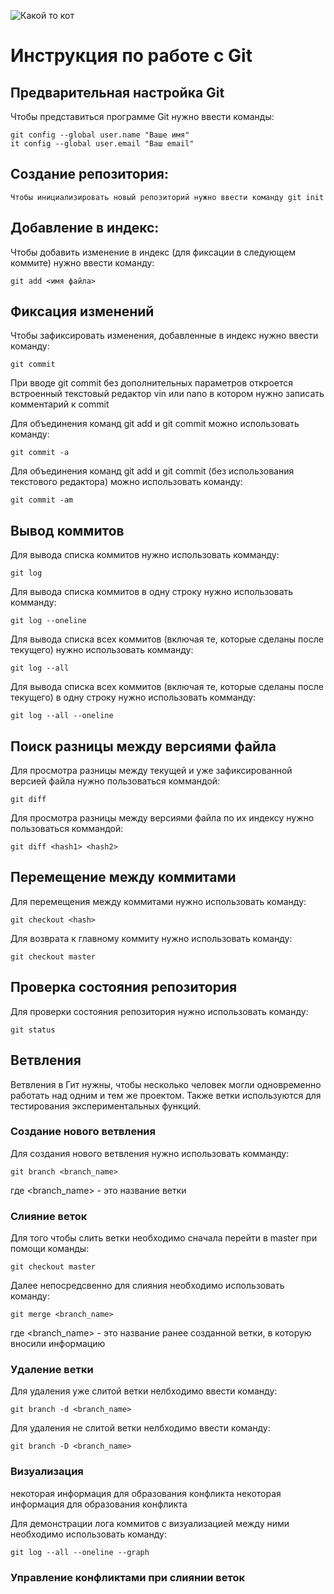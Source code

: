 ![Какой то кот](cat.jpeg)
# **Инструкция по работе с Git**

## Предварительная настройка Git

Чтобы представиться программе Git нужно ввести команды:

    git config --global user.name "Ваше имя"
    it config --global user.email "Ваш email"

## Создание репозитория:

    Чтобы инициализировать новый репозиторий нужно ввести команду git init
## Добавление в индекс:
Чтобы добавить изменение в индекс (для фиксации в следующем коммите) нужно ввести команду:

    git add <имя файла>
## Фиксация изменений
Чтобы зафиксировать изменения, добавленные в индекс нужно ввести команду:

    git commit
При вводе git commit без дополнительных параметров откроется встроенный текстовый редактор vin или nano в котором нужно записать комментарий к commit

Для объединения команд git add и git commit можно использовать команду:

    git commit -a

Для объединения команд git add и git commit (без использования текстового редактора) можно использовать команду:

    git commit -am

## Вывод коммитов
Для вывода списка коммитов нужно использовать комманду:
    
    git log

Для вывода списка коммитов в одну строку нужно использовать комманду:
    
    git log --oneline

Для вывода списка всех коммитов (включая те, которые сделаны после текущего) нужно использовать комманду:
    
    git log --all

Для вывода списка всех коммитов (включая те, которые сделаны после текущего) в одну строку нужно использовать комманду:
    
    git log --all --oneline 

## Поиск разницы между версиями файла
Для просмотра разницы между текущей и уже зафиксированной версией файла нужно пользоваться коммандой:

    git diff

Для просмотра разницы между версиями файла по их индексу нужно пользоваться коммандой:

    git diff <hash1> <hash2>
## Перемещение между коммитами
Для перемещения между коммитами нужно использовать команду:
    
    git checkout <hash>

Для возврата к главному коммиту нужно использовать команду:
    
    git checkout master

## Проверка состояния репозитория
Для проверки состояния репозитория нужно использовать команду:

    git status   

## Ветвления
Ветвления в Гит нужны, чтобы несколько человек могли одновременно работать над одним и тем же проектом. Также ветки используются для тестирования экспериментальных функций.   

### Создание нового ветвления 
Для создания нового ветвления нужно использовать комманду:

    git branch <branch_name>
где <branch_name> - это название ветки

### Слияние веток

Для того чтобы слить ветки необходимо сначала перейти в master при помощи команды:

    git checkout master

Далее непосредсвенно для слияния необходимо использовать команду:

    git merge <branch_name>
где <branch_name> - это название ранее созданной ветки, в которую вносили информацию 

### Удаление ветки

Для удаления уже слитой ветки нелбходимо ввести команду:

    git branch -d <branch_name>

Для удаления не слитой ветки нелбходимо ввести команду:

    git branch -D <branch_name>

### Визуализация 

некоторая информация для образования конфликта
некоторая информация для образования конфликта
 
Для демонстрации лога коммитов с визуализацией между ними необходимо использовать команду:

    git log --all --oneline --graph

### Управление конфликтами при слиянии веток